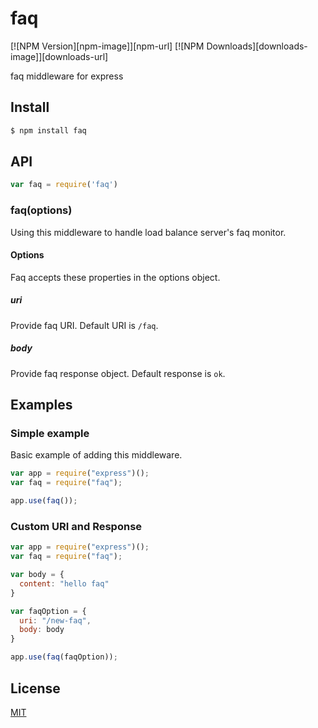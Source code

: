 # faq

[![NPM Version][npm-image]][npm-url]
[![NPM Downloads][downloads-image]][downloads-url]

faq middleware for express

## Install

```sh
$ npm install faq
```

## API

```js
var faq = require('faq')
```

### faq(options)

Using this middleware to handle load balance server's faq monitor.

#### Options

Faq accepts these properties in the options object.

##### uri

Provide faq URI. Default URI is ```/faq```.

##### body

Provide faq response object. Default response is ```ok```.

## Examples

### Simple example

Basic example of adding this middleware.

```js
var app = require("express")();
var faq = require("faq");

app.use(faq());

```

### Custom URI and Response


```js
var app = require("express")();
var faq = require("faq");

var body = {
  content: "hello faq"
}

var faqOption = {
  uri: "/new-faq",
  body: body
}

app.use(faq(faqOption));

```

## License

[MIT](LICENSE)
